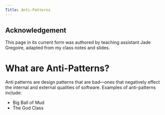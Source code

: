 ```yaml
---
Title: Anti-Patterns
---
```


## Acknowledgement

This page in its current form was authored by teaching assistant Jade Gregoire, adapted from my class notes and slides.

# What are Anti-Patterns?
Anti patterns are design patterns that are bad—ones that negatively effect the internal and external qualities of software. Examples of anti-patterns include:
* Big Ball of Mud 
* The God Class
